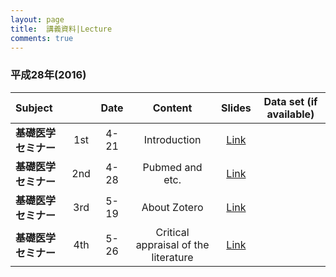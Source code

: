 ```yaml
---
layout: page
title:  講義資料|Lecture
comments: true
---
```



### 平成28年(2016)


| Subject            |      | Date| Content                              |  Slides        | Data set (if available)|
|:-------------------|:----:|:---:|:------------------------------------:|:--------------:|:----------------------:|
|**基礎医学セミナー**| 1st  |4-21 | Introduction                         |[Link](http://rpubs.com/winterwang/introduction)||
|**基礎医学セミナー**| 2nd  |4-28 | Pubmed and etc.                      |[Link](http://rpubs.com/winterwang/seminar_slides2)||
|**基礎医学セミナー**| 3rd  |5-19 | About Zotero                         |[Link](http://rpubs.com/winterwang/seminar_slides3)||
|**基礎医学セミナー**| 4th  |5-26 | Critical appraisal of the literature |[Link](http://rpubs.com/winterwang/seminar_slides4)||



